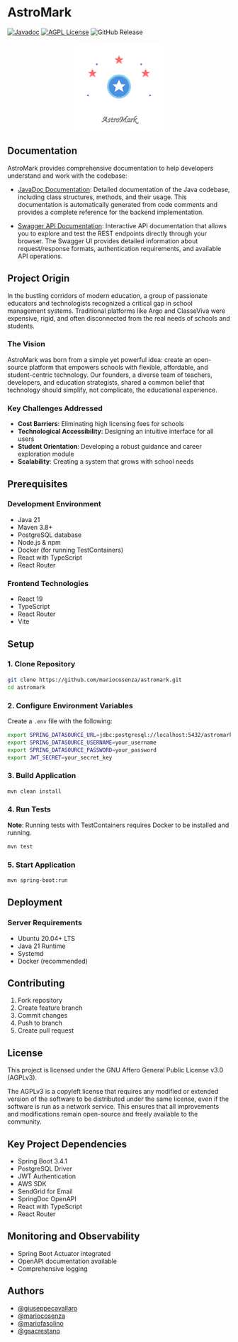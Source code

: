 # AstroMark 
[![Javadoc](https://img.shields.io/badge/JavaDoc-Online-green)](https://mariocosenza.github.io/astromark/)
[![AGPL License](https://img.shields.io/badge/license-AGPL-blue.svg)](http://www.gnu.org/licenses/agpl-3.0)
![GitHub Release](https://img.shields.io/github/v/release/mariocosenza/astromark)

<div align="center">
  <img src="src/main/typescript/public/logo.svg" alt="AstroMark Logo" width="200" height="200">
</div>



## Documentation
AstroMark provides comprehensive documentation to help developers understand and work with the codebase:

- [JavaDoc Documentation](https://mariocosenza.github.io/astromark/javadoc/): Detailed documentation of the Java codebase, including class structures, methods, and their usage. This documentation is automatically generated from code comments and provides a complete reference for the backend implementation.

- [Swagger API Documentation](https://astromark.it/swagger-ui/index.html): Interactive API documentation that allows you to explore and test the REST endpoints directly through your browser. The Swagger UI provides detailed information about request/response formats, authentication requirements, and available API operations.

## Project Origin

In the bustling corridors of modern education, a group of passionate educators and technologists recognized a critical gap in school management systems. Traditional platforms like Argo and ClasseViva were expensive, rigid, and often disconnected from the real needs of schools and students.

### The Vision

AstroMark was born from a simple yet powerful idea: create an open-source platform that empowers schools with flexible, affordable, and student-centric technology. Our founders, a diverse team of teachers, developers, and education strategists, shared a common belief that technology should simplify, not complicate, the educational experience.

### Key Challenges Addressed

- **Cost Barriers**: Eliminating high licensing fees for schools
- **Technological Accessibility**: Designing an intuitive interface for all users
- **Student Orientation**: Developing a robust guidance and career exploration module
- **Scalability**: Creating a system that grows with school needs

## Prerequisites

### Development Environment
- Java 21
- Maven 3.8+
- PostgreSQL database
- Node.js & npm
- Docker (for running TestContainers)
- React with TypeScript
- React Router

### Frontend Technologies
- React 19
- TypeScript
- React Router
- Vite

## Setup

### 1. Clone Repository

```bash
git clone https://github.com/mariocosenza/astromark.git
cd astromark
```

### 2. Configure Environment Variables

Create a `.env` file with the following:

```bash
export SPRING_DATASOURCE_URL=jdbc:postgresql://localhost:5432/astromark
export SPRING_DATASOURCE_USERNAME=your_username
export SPRING_DATASOURCE_PASSWORD=your_password
export JWT_SECRET=your_secret_key
```

### 3. Build Application

```bash
mvn clean install
```

### 4. Run Tests

**Note**: Running tests with TestContainers requires Docker to be installed and running.

```bash
mvn test
```

### 5. Start Application

```bash
mvn spring-boot:run
```

## Deployment

### Server Requirements

- Ubuntu 20.04+ LTS
- Java 21 Runtime
- Systemd
- Docker (recommended)

## Contributing

1. Fork repository
2. Create feature branch
3. Commit changes
4. Push to branch
5. Create pull request

## License

This project is licensed under the GNU Affero General Public License v3.0 (AGPLv3).

The AGPLv3 is a copyleft license that requires any modified or extended version of the software to be distributed under the same license, even if the software is run as a network service. This ensures that all improvements and modifications remain open-source and freely available to the community.

## Key Project Dependencies

- Spring Boot 3.4.1
- PostgreSQL Driver
- JWT Authentication
- AWS SDK
- SendGrid for Email
- SpringDoc OpenAPI
- React with TypeScript
- React Router

## Monitoring and Observability

- Spring Boot Actuator integrated
- OpenAPI documentation available
- Comprehensive logging

## Authors

- [@giuseppecavallaro](https://github.com/GiuseppeCava03)
- [@mariocosenza](https://github.com/mariocosenza)
- [@mariofasolino](https://github.com/MarioFas)
- [@gsacrestano](https://github.com/gsacrestano)
